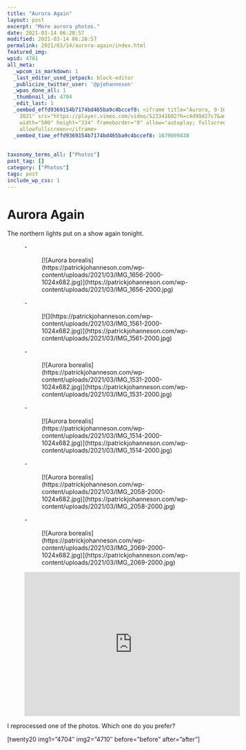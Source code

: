 ```yaml
---
title: "Aurora Again"
layout: post
excerpt: "More aurora photos."
date: 2021-03-14 06:28:57
modified: 2021-03-14 06:28:57
permalink: 2021/03/14/aurora-again/index.html
featured_img: 
wpid: 4701
all_meta: 
  _wpcom_is_markdown: 1
  _last_editor_used_jetpack: block-editor
  _publicize_twitter_user: '@pjohanneson'
  _wpas_done_all: 1
  _thumbnail_id: 4704
  _edit_last: 1
  _oembed_effd9369154b7174bd465ba9c4bccef8: <iframe title="Aurora, 9-10pm, March 13,
    2021" src="https://player.vimeo.com/video/523341602?h=c4d99d27c7&amp;dnt=1&amp;app_id=122963"
    width="500" height="334" frameborder="0" allow="autoplay; fullscreen; picture-in-picture"
    allowfullscreen></iframe>
  _oembed_time_effd9369154b7174bd465ba9c4bccef8: 1679099438
  
  
taxonomy_terms_all: ["Photos"]
post_tag: []
category: ["Photos"]
tags: post
include_wp_css: 1
---
```


# Aurora Again

The northern lights put on a show again tonight.

<figure class="is-layout-flex wp-block-gallery-138 wp-block-gallery columns-3 is-cropped">- <figure>[![Aurora borealis](https://patrickjohanneson.com/wp-content/uploads/2021/03/IMG_1656-2000-1024x682.jpg)](https://patrickjohanneson.com/wp-content/uploads/2021/03/IMG_1656-2000.jpg)</figure>
- <figure>[![](https://patrickjohanneson.com/wp-content/uploads/2021/03/IMG_1561-2000-1024x682.jpg)](https://patrickjohanneson.com/wp-content/uploads/2021/03/IMG_1561-2000.jpg)</figure>
- <figure>[![Aurora borealis](https://patrickjohanneson.com/wp-content/uploads/2021/03/IMG_1531-2000-1024x682.jpg)](https://patrickjohanneson.com/wp-content/uploads/2021/03/IMG_1531-2000.jpg)</figure>
- <figure>[![Aurora borealis](https://patrickjohanneson.com/wp-content/uploads/2021/03/IMG_1514-2000-1024x682.jpg)](https://patrickjohanneson.com/wp-content/uploads/2021/03/IMG_1514-2000.jpg)</figure>
- <figure>[![Aurora borealis](https://patrickjohanneson.com/wp-content/uploads/2021/03/IMG_2058-2000-1024x682.jpg)](https://patrickjohanneson.com/wp-content/uploads/2021/03/IMG_2058-2000.jpg)</figure>
- <figure>[![Aurora borealis](https://patrickjohanneson.com/wp-content/uploads/2021/03/IMG_2069-2000-1024x682.jpg)](https://patrickjohanneson.com/wp-content/uploads/2021/03/IMG_2069-2000.jpg)</figure>

</figure><figure class="wp-block-embed is-type-video is-provider-vimeo wp-block-embed-vimeo wp-embed-aspect-4-3 wp-has-aspect-ratio"><div class="wp-block-embed__wrapper"><iframe allow="autoplay; fullscreen; picture-in-picture" allowfullscreen="" frameborder="0" height="334" loading="lazy" src="https://player.vimeo.com/video/523341602?h=c4d99d27c7&dnt=1&app_id=122963" title="Aurora, 9-10pm, March 13, 2021" width="500"></iframe></div></figure>I reprocessed one of the photos. Which one do you prefer?

\[twenty20 img1=”4704″ img2=”4710″ before=”before” after=”after”\]